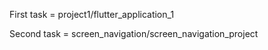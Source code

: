 First task = project1/flutter_application_1

Second task = screen_navigation/screen_navigation_project

